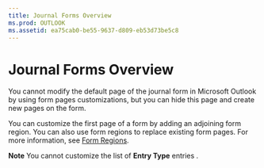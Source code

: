 ```yaml
---
title: Journal Forms Overview
ms.prod: OUTLOOK
ms.assetid: ea75cab0-be55-9637-d809-eb53d73be5c8
---
```



# Journal Forms Overview

You cannot modify the default page of the journal form in Microsoft Outlook by using form pages customizations, but you can hide this page and create new pages on the form.

You can customize the first page of a form by adding an adjoining form region. You can also use form regions to replace existing form pages. For more information, see  [Form Regions](form-regions.md).

 **Note**  You cannot customize the list of  **Entry Type** entries .


